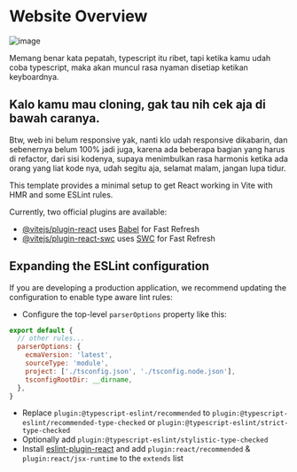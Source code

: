 # Website Overview
![image](https://github.com/ikhlasdansantai/slicing-with-mui/assets/95151018/ca24ad76-1128-4b58-8278-9bc4019e1ef1)

Memang benar kata pepatah, typescript itu ribet, tapi ketika kamu udah coba typescript, maka akan muncul rasa nyaman disetiap ketikan keyboardnya.

## Kalo kamu mau cloning, gak tau nih cek aja di bawah caranya.
Btw, web ini belum responsive yak, nanti klo udah responsive dikabarin, dan sebenernya belum 100% jadi juga, karena ada beberapa bagian yang harus di refactor, dari sisi kodenya, supaya menimbulkan rasa harmonis ketika ada orang yang liat kode nya, udah segitu aja, selamat malam, jangan lupa tidur.

This template provides a minimal setup to get React working in Vite with HMR and some ESLint rules.

Currently, two official plugins are available:

- [@vitejs/plugin-react](https://github.com/vitejs/vite-plugin-react/blob/main/packages/plugin-react/README.md) uses [Babel](https://babeljs.io/) for Fast Refresh
- [@vitejs/plugin-react-swc](https://github.com/vitejs/vite-plugin-react-swc) uses [SWC](https://swc.rs/) for Fast Refresh

## Expanding the ESLint configuration

If you are developing a production application, we recommend updating the configuration to enable type aware lint rules:

- Configure the top-level `parserOptions` property like this:

```js
export default {
  // other rules...
  parserOptions: {
    ecmaVersion: 'latest',
    sourceType: 'module',
    project: ['./tsconfig.json', './tsconfig.node.json'],
    tsconfigRootDir: __dirname,
  },
}
```

- Replace `plugin:@typescript-eslint/recommended` to `plugin:@typescript-eslint/recommended-type-checked` or `plugin:@typescript-eslint/strict-type-checked`
- Optionally add `plugin:@typescript-eslint/stylistic-type-checked`
- Install [eslint-plugin-react](https://github.com/jsx-eslint/eslint-plugin-react) and add `plugin:react/recommended` & `plugin:react/jsx-runtime` to the `extends` list
